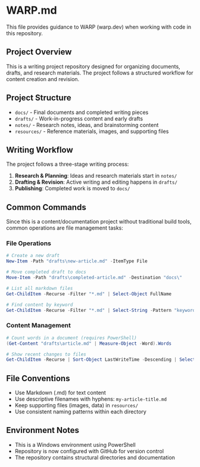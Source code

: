 # WARP.md

This file provides guidance to WARP (warp.dev) when working with code in this repository.

## Project Overview

This is a writing project repository designed for organizing documents, drafts, and research materials. The project follows a structured workflow for content creation and revision.

## Project Structure

- `docs/` - Final documents and completed writing pieces
- `drafts/` - Work-in-progress content and early drafts  
- `notes/` - Research notes, ideas, and brainstorming content
- `resources/` - Reference materials, images, and supporting files

## Writing Workflow

The project follows a three-stage writing process:
1. **Research & Planning**: Ideas and research materials start in `notes/`
2. **Drafting & Revision**: Active writing and editing happens in `drafts/`
3. **Publishing**: Completed work is moved to `docs/`

## Common Commands

Since this is a content/documentation project without traditional build tools, common operations are file management tasks:

### File Operations
```powershell
# Create a new draft
New-Item -Path "drafts\new-article.md" -ItemType File

# Move completed draft to docs
Move-Item -Path "drafts\completed-article.md" -Destination "docs\"

# List all markdown files
Get-ChildItem -Recurse -Filter "*.md" | Select-Object FullName

# Find content by keyword
Get-ChildItem -Recurse -Filter "*.md" | Select-String -Pattern "keyword"
```

### Content Management
```powershell
# Count words in a document (requires PowerShell)
(Get-Content "drafts\article.md" | Measure-Object -Word).Words

# Show recent changes to files
Get-ChildItem -Recurse | Sort-Object LastWriteTime -Descending | Select-Object -First 10
```

## File Conventions

- Use Markdown (.md) for text content
- Use descriptive filenames with hyphens: `my-article-title.md`
- Keep supporting files (images, data) in `resources/`
- Use consistent naming patterns within each directory

## Environment Notes

- This is a Windows environment using PowerShell
- Repository is now configured with GitHub for version control
- The repository contains structural directories and documentation